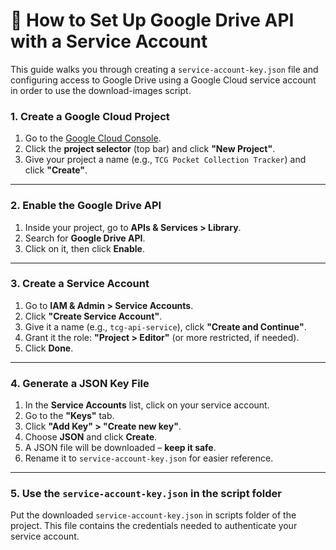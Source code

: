 # 🔑 How to Set Up Google Drive API with a Service Account

This guide walks you through creating a `service-account-key.json` file and configuring access to Google Drive using a Google Cloud service account in order to use the download-images script.

### 1. Create a Google Cloud Project

1. Go to the [Google Cloud Console](https://console.cloud.google.com/).
2. Click the **project selector** (top bar) and click **"New Project"**.
3. Give your project a name (e.g., `TCG Pocket Collection Tracker`) and click **"Create"**.

---

### 2. Enable the Google Drive API

1. Inside your project, go to **APIs & Services > Library**.
2. Search for **Google Drive API**.
3. Click on it, then click **Enable**.

---

### 3. Create a Service Account

1. Go to **IAM & Admin > Service Accounts**.
2. Click **"Create Service Account"**.
3. Give it a name (e.g., `tcg-api-service`), click **"Create and Continue"**.
4. Grant it the role: **"Project > Editor"** (or more restricted, if needed).
5. Click **Done**.

---

### 4. Generate a JSON Key File

1. In the **Service Accounts** list, click on your service account.
2. Go to the **"Keys"** tab.
3. Click **"Add Key" > "Create new key"**.
4. Choose **JSON** and click **Create**.
5. A JSON file will be downloaded – **keep it safe**.
6. Rename it to `service-account-key.json` for easier reference.

---

### 5. Use the `service-account-key.json` in the script folder

Put the downloaded `service-account-key.json` in scripts folder of the project. This file contains the credentials needed to authenticate your service account.
